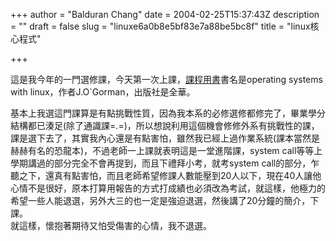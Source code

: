 +++
author = "Balduran Chang"
date = 2004-02-25T15:37:43Z
description = ""
draft = false
slug = "linuxe6a0b8e5bf83e7a88be5bc8f"
title = "linux核心程式"

+++


這是我今年的一門選修課，今天第一次上課，[課程用書](http://www.opentech.com.tw/search/bookinfo.asp?isbn=0333947452 "booktitle")書名是operating systems with linux，作者J.O`Gorman，出版社是全華。

  
 基本上我選這門課算是有點挑戰性質，因為我本系的必修選修都修完了，畢業學分結構都已湊足(除了通識課=.=)，所以想說利用這個機會修修外系有挑戰性的課，課是選下去了，其實我內心還是有點害怕，雖然我已經上過作業系統(課本當然是赫赫有名的恐龍本)，不過老師一上課就表明這是一堂進階課，system call等等上學期講過的部分完全不會再提到，而且下禮拜小考，就考system call的部分，乍聽之下，還真有點害怕，而且老師希望修課人數能壓到20人以下，現在40人讓他心情不是很好，原本打算用報告的方式打成績也必須改為考試，就這樣，他極力的希望一些人能退選，另外大三的也一定是強迫退選，然後講了20分鐘的簡介，下課。  
 就這樣，懷抱著期待又怕受傷害的心情，我不退選。

